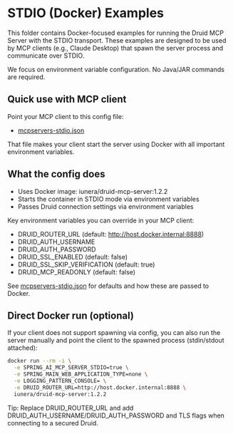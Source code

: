 # STDIO (Docker) Examples

This folder contains Docker-focused examples for running the Druid MCP Server with the STDIO transport. These examples are designed to be used by MCP clients (e.g., Claude Desktop) that spawn the server process and communicate over STDIO.

We focus on environment variable configuration. No Java/JAR commands are required.

## Quick use with MCP client

Point your MCP client to this config file:
- [mcpservers-stdio.json](mcpservers-stdio.json)

That file makes your client start the server using Docker with all important environment variables.

## What the config does

- Uses Docker image: iunera/druid-mcp-server:1.2.2
- Starts the container in STDIO mode via environment variables
- Passes Druid connection settings via environment variables

Key environment variables you can override in your MCP client:
- DRUID_ROUTER_URL (default: http://host.docker.internal:8888)
- DRUID_AUTH_USERNAME
- DRUID_AUTH_PASSWORD
- DRUID_SSL_ENABLED (default: false)
- DRUID_SSL_SKIP_VERIFICATION (default: true)
- DRUID_MCP_READONLY (default: false)

See [mcpservers-stdio.json](mcpservers-stdio.json) for defaults and how these are passed to Docker.

## Direct Docker run (optional)
If your client does not support spawning via config, you can also run the server manually and point the client to the spawned process (stdin/stdout attached):

```bash
docker run --rm -i \
  -e SPRING_AI_MCP_SERVER_STDIO=true \
  -e SPRING_MAIN_WEB_APPLICATION_TYPE=none \
  -e LOGGING_PATTERN_CONSOLE= \
  -e DRUID_ROUTER_URL=http://host.docker.internal:8888 \
  iunera/druid-mcp-server:1.2.2
```

Tip: Replace DRUID_ROUTER_URL and add DRUID_AUTH_USERNAME/DRUID_AUTH_PASSWORD and TLS flags when connecting to a secured Druid.

